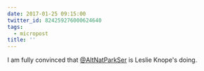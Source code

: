 ```yaml
---
date: 2017-01-25 09:15:00
twitter_id: 824259276000624640
tags:
  - micropost
title: ''
---
```


I am fully convinced that [@AltNatParkSer](https://twitter.com/AltNatParkSer) is Leslie Knope's doing.
